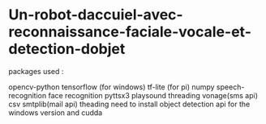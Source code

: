 # Un-robot-daccuiel-avec-reconnaissance-faciale-vocale-et-detection-dobjet
packages used :

opencv-python 
tensorflow (for windows)
tf-lite (for pi)
numpy
speech-recognition
face recognition
pyttsx3 
playsound
threading
vonage(sms api)
csv
smtplib(mail api)
theading 
need to install object detection api for the windows version and cudda 
